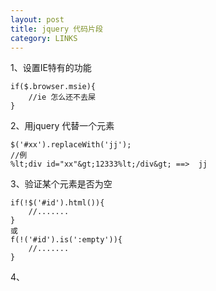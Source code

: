 ```yaml
---
layout: post
title: jquery 代码片段
category: LINKS
---
```


1、设置IE特有的功能

    if($.browser.msie){
        //ie 怎么还不去屎
    }

2、用jquery 代替一个元素

    $('#xx').replaceWith('jj');
    //例
    %lt;div id="xx"&gt;12333%lt;/div&gt; ==>  jj

3、验证某个元素是否为空

    if(!$('#id').html()){
        //.......
	}
    或
    f(!('#id').is(':empty')){
        //.......
    }

4、	